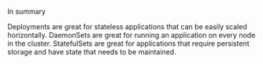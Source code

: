 In summary

Deployments are great for stateless applications that can be easily scaled horizontally. 
DaemonSets are great for running an application on every node in the cluster.
StatefulSets are great for applications that require persistent storage and have state that needs to be maintained.
